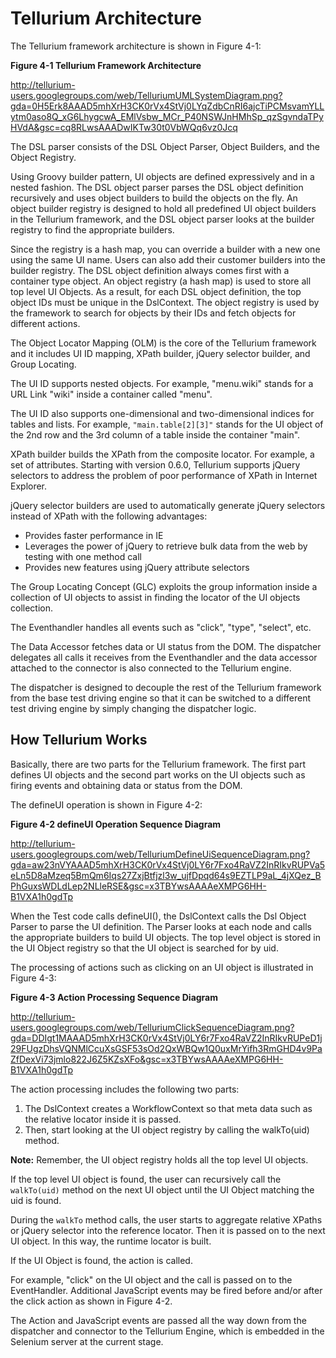 # Tellurium Architecture #

The Tellurium framework architecture is shown in Figure 4-1:

**Figure 4-1 Tellurium Framework Architecture**

http://tellurium-users.googlegroups.com/web/TelluriumUMLSystemDiagram.png?gda=0H5Erk8AAAD5mhXrH3CK0rVx4StVj0LYqZdbCnRI6ajcTiPCMsvamYLLytm0aso8Q_xG6LhygcwA_EMlVsbw_MCr_P40NSWJnHMhSp_qzSgvndaTPyHVdA&gsc=cq8RLwsAAADwIKTw30t0VbWQq6vz0Jcq

The DSL parser consists of the DSL Object Parser, Object Builders, and the Object Registry.

Using Groovy builder pattern, UI objects are defined expressively and in a nested fashion. The DSL object parser parses the DSL object definition recursively and uses object builders to build the objects on the fly. An object builder registry is designed to hold all predefined UI object builders in the Tellurium framework, and the DSL object parser looks at the builder registry to find the appropriate builders.

Since the registry is a hash map, you can override a builder with a new one using the same UI name. Users can also add their customer builders into the builder registry. The DSL object definition always comes first with a container type object. An object registry (a hash map) is used to store all top level UI Objects. As a result, for each DSL object definition, the top object IDs must be unique in the DslContext. The object registry is used by the framework to search for objects by their IDs and fetch objects for different actions.

The Object Locator Mapping (OLM) is the core of the Tellurium framework and it includes UI ID mapping, XPath builder, jQuery selector builder, and Group Locating.

The UI ID supports nested objects. For example, "menu.wiki" stands for a URL Link "wiki" inside a container called "menu".

The UI ID also supports one-dimensional and two-dimensional indices for tables and lists. For example, `"main.table[2][3]"` stands for the UI object of the 2nd row and the 3rd column of a table inside the container "main".

XPath builder builds the XPath from the composite locator. For example, a set of attributes. Starting with version 0.6.0, Tellurium supports jQuery selectors to address the problem of poor performance of XPath in Internet Explorer.

jQuery selector builders are used to automatically generate jQuery selectors instead of XPath with the following advantages:

  * Provides faster performance in IE
  * Leverages the power of jQuery to retrieve bulk data from the web by testing with one method call
  * Provides new features using jQuery attribute selectors

The Group Locating Concept (GLC) exploits the group information inside a collection of UI objects to assist in finding the locator of the UI objects collection.

The Eventhandler handles all events such as "click", "type", "select", etc.

The Data Accessor fetches data or UI status from the DOM. The dispatcher delegates all calls it receives from the Eventhandler and the data accessor attached to the connector is also connected to the Tellurium engine.

The dispatcher is designed to decouple the rest of the Tellurium framework from the base test driving engine so that it can be switched to a different test driving engine by simply changing the dispatcher logic.

## How Tellurium Works ##

Basically, there are two parts for the Tellurium framework. The first part defines UI objects and the second part works on the UI objects such as firing events and obtaining data or status from the DOM.

The defineUI operation is shown in Figure 4-2:

**Figure 4-2 defineUI Operation Sequence Diagram**

http://tellurium-users.googlegroups.com/web/TelluriumDefineUiSequenceDiagram.png?gda=aw23nVYAAAD5mhXrH3CK0rVx4StVj0LY6r7Fxo4RaVZ2InRIkvRUPVa5eLn5D8aMzeq5BmQm6Iqs27ZxjBtfjzl3w_ujfDpqd64s9EZTLP9aL_4jXQez_BPhGuxsWDLdLep2NLleRSE&gsc=x3TBYwsAAAAeXMPG6HH-B1VXA1h0gdTp

When the Test code calls defineUI(), the DslContext calls the Dsl Object Parser to parse the UI definition. The Parser looks at each node and calls the appropriate builders to build UI objects. The top level object is stored in the UI Object registry so that the UI object is searched for by uid.

The processing of actions such as clicking on an UI object is illustrated in Figure 4-3:

**Figure 4-3 Action Processing Sequence Diagram**

http://tellurium-users.googlegroups.com/web/TelluriumClickSequenceDiagram.png?gda=DDIgt1MAAAD5mhXrH3CK0rVx4StVj0LY6r7Fxo4RaVZ2InRIkvRUPeD1j29FUgzDhsVQNMlCcuXsGSF53sOd2QxWBQw1Q0uxMrYifh3RmGHD4v9PaZfDexVi73jmlo822J6Z5KZsXFo&gsc=x3TBYwsAAAAeXMPG6HH-B1VXA1h0gdTp

The action processing includes the following two parts:

  1. The DslContext creates a WorkflowContext so that meta data such as the relative locator inside it is passed.
  1. Then, start looking at the UI object registry by calling the walkTo(uid) method.

**Note:** Remember, the UI object registry holds all the top level UI objects.

If the top level UI object is found, the user can recursively call the `walkTo(uid)` method on the next UI object until the UI Object matching the uid is found.

During the `walkTo` method calls, the user starts to aggregate relative XPaths or jQuery selector into the reference locator. Then it is passed on to the next UI object. In this way, the runtime locator is built.

If the UI Object is found, the action is called.

For example, "click" on the UI object and the call is passed on to the EventHandler. Additional JavaScript events may be fired before and/or after the click action as shown in Figure 4-2.

The Action and JavaScript events are passed all the way down from the dispatcher and connector to the Tellurium Engine, which is embedded in the Selenium server at the current stage.